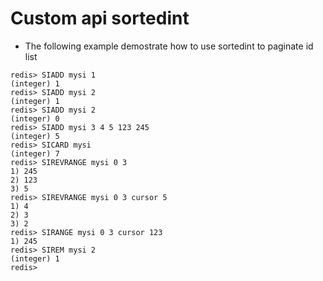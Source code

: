 # Custom api sortedint
* The following example demostrate how to use sortedint to paginate id list
```
redis> SIADD mysi 1
(integer) 1
redis> SIADD mysi 2
(integer) 1
redis> SIADD mysi 2
(integer) 0
redis> SIADD mysi 3 4 5 123 245
(integer) 5
redis> SICARD mysi
(integer) 7
redis> SIREVRANGE mysi 0 3
1) 245
2) 123
3) 5
redis> SIREVRANGE mysi 0 3 cursor 5
1) 4
2) 3
3) 2
redis> SIRANGE mysi 0 3 cursor 123
1) 245
redis> SIREM mysi 2
(integer) 1
redis>
```